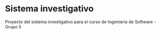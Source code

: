 # Sistema investigativo
Proyecto del sistema investigativo para el curso de Ingenieria de Software - Grupo 5

